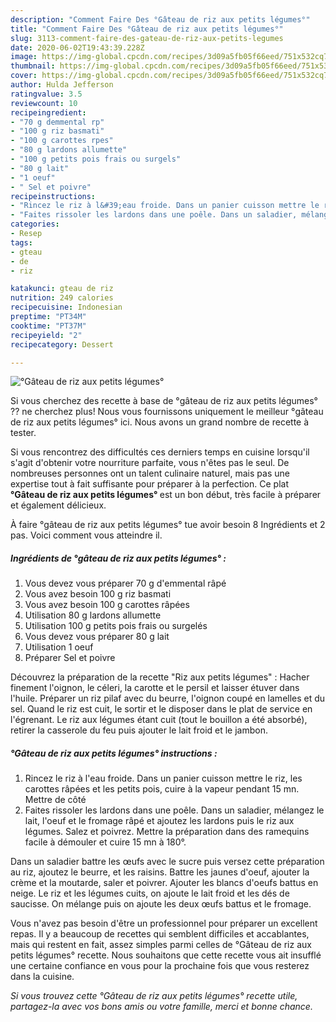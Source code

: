 ```yaml
---
description: "Comment Faire Des °Gâteau de riz aux petits légumes°"
title: "Comment Faire Des °Gâteau de riz aux petits légumes°"
slug: 3113-comment-faire-des-gateau-de-riz-aux-petits-legumes
date: 2020-06-02T19:43:39.228Z
image: https://img-global.cpcdn.com/recipes/3d09a5fb05f66eed/751x532cq70/gateau-de-riz-aux-petits-legumes-photo-principale-de-la-recette.jpg
thumbnail: https://img-global.cpcdn.com/recipes/3d09a5fb05f66eed/751x532cq70/gateau-de-riz-aux-petits-legumes-photo-principale-de-la-recette.jpg
cover: https://img-global.cpcdn.com/recipes/3d09a5fb05f66eed/751x532cq70/gateau-de-riz-aux-petits-legumes-photo-principale-de-la-recette.jpg
author: Hulda Jefferson
ratingvalue: 3.5
reviewcount: 10
recipeingredient:
- "70 g demmental rp"
- "100 g riz basmati"
- "100 g carottes rpes"
- "80 g lardons allumette"
- "100 g petits pois frais ou surgels"
- "80 g lait"
- "1 oeuf"
- " Sel et poivre"
recipeinstructions:
- "Rincez le riz à l&#39;eau froide. Dans un panier cuisson mettre le riz, les carottes râpées et les petits pois, cuire à la vapeur pendant 15 mn. Mettre de côté"
- "Faites rissoler les lardons dans une poêle. Dans un saladier, mélangez le lait, l&#39;oeuf et le fromage râpé et ajoutez les lardons puis le riz aux légumes. Salez et poivrez. Mettre la préparation dans des ramequins facile à démouler et cuire 15 mn à 180°."
categories:
- Resep
tags:
- gteau
- de
- riz

katakunci: gteau de riz 
nutrition: 249 calories
recipecuisine: Indonesian
preptime: "PT34M"
cooktime: "PT37M"
recipeyield: "2"
recipecategory: Dessert

---
```



![°Gâteau de riz aux petits légumes°](https://img-global.cpcdn.com/recipes/3d09a5fb05f66eed/751x532cq70/gateau-de-riz-aux-petits-legumes-photo-principale-de-la-recette.jpg)

Si vous cherchez des recette à base de °gâteau de riz aux petits légumes° ?? ne cherchez plus! Nous vous fournissons uniquement le meilleur °gâteau de riz aux petits légumes° ici. Nous avons un grand nombre de recette à tester.

Si vous rencontrez des difficultés ces derniers temps en cuisine lorsqu'il s'agit d'obtenir votre nourriture parfaite, vous n'êtes pas le seul. De nombreuses personnes ont un talent culinaire naturel, mais pas une expertise tout à fait suffisante pour préparer à la perfection. Ce plat <strong> °Gâteau de riz aux petits légumes° </strong> est un bon début, très facile à préparer et également délicieux.

<!--inarticleads1-->

À faire °gâteau de riz aux petits légumes° tue avoir besoin 8 Ingrédients et 2 pas. Voici comment vous atteindre il.

##### Ingrédients de °gâteau de riz aux petits légumes° :

1. Vous devez vous préparer 70 g d&#39;emmental râpé
1. Vous avez besoin 100 g riz basmati
1. Vous avez besoin 100 g carottes râpées
1. Utilisation 80 g lardons allumette
1. Utilisation 100 g petits pois frais ou surgelés
1. Vous devez vous préparer 80 g lait
1. Utilisation 1 oeuf
1. Préparer  Sel et poivre


Découvrez la préparation de la recette &#34;Riz aux petits légumes&#34; : Hacher finement l&#39;oignon, le céleri, la carotte et le persil et laisser étuver dans l&#39;huile. Préparer un riz pilaf avec du beurre, l&#39;oignon coupé en lamelles et du sel. Quand le riz est cuit, le sortir et le disposer dans le plat de service en l&#39;égrenant. Le riz aux légumes étant cuit (tout le bouillon a été absorbé), retirer la casserole du feu puis ajouter le lait froid et le jambon. 

<!--inarticleads2-->

##### °Gâteau de riz aux petits légumes° instructions :

1. Rincez le riz à l&#39;eau froide. Dans un panier cuisson mettre le riz, les carottes râpées et les petits pois, cuire à la vapeur pendant 15 mn. Mettre de côté
1. Faites rissoler les lardons dans une poêle. Dans un saladier, mélangez le lait, l&#39;oeuf et le fromage râpé et ajoutez les lardons puis le riz aux légumes. Salez et poivrez. Mettre la préparation dans des ramequins facile à démouler et cuire 15 mn à 180°.


Dans un saladier battre les œufs avec le sucre puis versez cette préparation au riz, ajoutez le beurre, et les raisins. Battre les jaunes d&#39;oeuf, ajouter la crème et la moutarde, saler et poivrer. Ajouter les blancs d&#39;oeufs battus en neige. Le riz et les légumes cuits, on ajoute le lait froid et les dés de saucisse. On mélange puis on ajoute les deux œufs battus et le fromage. 

<!--inarticleads1-->

<p>
Vous n'avez pas besoin d'être un professionnel pour préparer un excellent repas. Il y a beaucoup de recettes qui semblent difficiles et accablantes, mais qui restent en fait, assez simples parmi celles de °Gâteau de riz aux petits légumes° recette. Nous souhaitons que cette recette vous ait insufflé une certaine confiance en vous pour la prochaine fois que vous resterez dans la cuisine.
</p>

<p>
<i>Si vous trouvez cette °Gâteau de riz aux petits légumes° recette utile, partagez-la avec vos bons amis ou votre famille, merci et bonne chance.</i>
</p>
